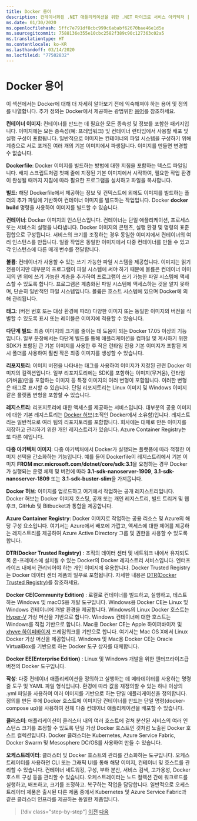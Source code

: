 ```yaml
---
title: Docker 용어
description: 컨테이너화된 .NET 애플리케이션을 위한 .NET 마이크로 서비스 아키텍처 | Docker 용어
ms.date: 01/30/2020
ms.openlocfilehash: 5ffc7e791df8cbc999c6ababf62670bae46e1d5e
ms.sourcegitcommit: 7588136e355e10cbc2582f389c90c127363c02a5
ms.translationtype: HT
ms.contentlocale: ko-KR
ms.lasthandoff: 03/14/2020
ms.locfileid: "77502832"
---
```

# <a name="docker-terminology"></a>Docker 용어

이 섹션에서는 Docker에 대해 더 자세히 알아보기 전에 익숙해져야 하는 용어 및 정의를 나열합니다. 추가 정의는 Docker에서 제공하는 광범위한 [용어](https://docs.docker.com/glossary/)를 참조하세요.

**컨테이너 이미지**: 컨테이너를 만드는 데 필요한 모든 종속성 및 정보를 포함한 패키지입니다. 이미지에는 모든 종속성(예: 프레임워크) 및 컨테이너 런타임에서 사용할 배포 및 실행 구성이 포함됩니다. 일반적으로 이미지는 컨테이너의 파일 시스템을 구성하기 위해 계층으로 서로 포개진 여러 개의 기본 이미지에서 파생됩니다. 이미지를 만들면 변경할 수 없습니다.

**Dockerfile**: Docker 이미지를 빌드하는 방법에 대한 지침을 포함하는 텍스트 파일입니다. 배치 스크립트처럼 첫째 줄에 지정된 기본 이미지에서 시작하여, 필요한 작업 환경이 완성될 때까지 지침에 따라 필요한 프로그램을 설치하고 파일을 복사합니다.

**빌드:** 해당 Dockerfile에서 제공하는 정보 및 컨텍스트에 외에도 이미지를 빌드하는 폴더의 추가 파일에 기반하여 컨테이너 이미지를 빌드하는 작업입니다. Docker **docker build** 명령을 사용하여 이미지를 빌드할 수 있습니다.

**컨테이너**: Docker 이미지의 인스턴스입니다. 컨테이너는 단일 애플리케이션, 프로세스 또는 서비스의 실행을 나타냅니다. Docker 이미지의 콘텐츠, 실행 환경 및 명령의 표준 집합으로 구성됩니다. 서비스의 크기를 조정하는 경우 동일한 이미지에서 컨테이너의 여러 인스턴스를 만듭니다. 일괄 작업은 동일한 이미지에서 다중 컨테이너를 만들 수 있고 각 인스턴스에 다른 매개 변수를 전달합니다.

**볼륨**: 컨테이너가 사용할 수 있는 쓰기 가능한 파일 시스템을 제공합니다. 이미지는 읽기 전용이지만 대부분의 프로그램이 파일 시스템에 써야 하기 때문에 볼륨은 컨테이너 이미지의 맨 위에 쓰기 가능한 계층을 추가하여 프로그램이 쓰기 가능한 파일 시스템에 액세스할 수 있도록 합니다. 프로그램은 계층화된 파일 시스템에 액세스하는 것을 알지 못하며, 단순히 일반적인 파일 시스템입니다. 볼륨은 호스트 시스템에 있으며 Docker에 의해 관리됩니다.

**태그**: (버전 번호 또는 대상 환경에 따라) 다양한 이미지 또는 동일한 이미지의 버전을 식별할 수 있도록 표시 또는 레이블은 이미지에 적용할 수 있습니다.

**다단계 빌드**: 최종 이미지의 크기를 줄이는 데 도움이 되는 Docker 17.05 이상의 기능입니다. 일부 문장에서는 다단계 빌드를 통해 애플리케이션을 컴파일 및 게시하기 위한 SDK가 포함된 큰 기본 이미지를 사용한 후 작은 런타임 전용 기본 이미지가 포함된 게시 폴더를 사용하여 훨씬 작은 최종 이미지를 생성할 수 있습니다.

**리포지토리**: 이미지 버전을 나타내는 태그를 사용하여 이미지가 지정된 관련 Docker 이미지의 컬렉션입니다. 일부 리포지토리에는 SDK를 포함하는 이미지(무거움), 런타임(가벼움)만을 포함하는 이미지 등 특정 이미지의 여러 변형이 포함됩니다. 이러한 변형은 태그로 표시할 수 있습니다. 단일 리포지토리는 Linux 이미지 및 Windows 이미지 같은 플랫폼 변형을 포함할 수 있습니다.

**레지스트리**: 리포지토리에 대한 액세스를 제공하는 서비스입니다. 대부분의 공용 이미지에 대한 기본 레지스트리는 [Docker 허브](https://hub.docker.com/)(조직인 Docker에서 소유함)입니다. 레지스트리는 일반적으로 여러 팀의 리포지토리를 포함합니다. 회사에는 대체로 만든 이미지를 저장하고 관리하기 위한 개인 레지스트리가 있습니다. Azure Container Registry는 또 다른 예입니다.

**다중 아키텍처 이미지**: 다중 아키텍처에서 Docker가 실행되는 플랫폼에 따라 적절한 이미지 선택을 간소화하는 기능입니다. 예를 들어 Dockerfile이 레지스트리에서 기본 이미지 **FROM mcr.microsoft.com/dotnet/core/sdk:3.1**을 요청하는 경우 Docker가 실행되는 운영 체제 및 버전에 따라 **3.1-sdk-nanoserver-1909**, **3.1-sdk-nanoserver-1809** 또는 **3.1-sdk-buster-slim**을 가져옵니다.

**Docker 허브**: 이미지를 업로드하고 여기에서 작업하는 공개 레지스트리입니다. Docker 허브는 Docker 이미지 호스팅, 공개 또는 개인 레지스트리, 빌드 트리거 및 웹후크, GitHub 및 Bitbucket과 통합을 제공합니다.

**Azure Container Registry**: Docker 이미지로 작업하는 공용 리소스 및 Azure의 해당 구성 요소입니다. 여기서는 Azure에서 배포에 가깝고, 액세스에 대한 제어를 제공하는 레지스트리를 제공하여 Azure Active Directory 그룹 및 권한을 사용할 수 있도록 합니다.

**DTR(Docker Trusted Registry)** : 조직의 데이터 센터 및 네트워크 내에서 유지되도록 온-프레미스에 설치될 수 있는 Docker의 Docker 레지스트리 서비스입니다. 엔터프라이즈 내에서 관리되어야 하는 개인 이미지에 유용합니다. Docker Trusted Registry는 Docker 데이터 센터 제품의 일부로 포함됩니다. 자세한 내용은 [DTR(Docker Trusted Registry)](https://docs.docker.com/docker-trusted-registry/overview/)를 참조하세요.

**Docker CE(Community Edition)** : 로컬로 컨테이너를 빌드하고, 실행하고, 테스트하는 Windows 및 macOS용 개발 도구입니다. Windows용 Docker CE는 Linux 및 Windows 컨테이너에 개발 환경을 제공합니다. Windows의 Linux Docker 호스트는 [Hyper-V](https://www.microsoft.com/cloud-platform/server-virtualization) 가상 머신을 기반으로 합니다. Windows 컨테이너에 대한 호스트는 Windows를 직접 기반으로 합니다. Mac용 Docker CE는 Apple 하이퍼바이저 및 [xhyve 하이퍼바이저](https://github.com/mist64/xhyve) 프레임워크를 기반으로 합니다. 여기서는 Mac OS X에서 Linux Docker 가상 머신을 제공합니다. Windows 및 Mac용 Docker CE는 Oracle VirtualBox를 기반으로 하는 Docker 도구 상자를 대체합니다.

**Docker EE(Enterprise Edition)** : Linux 및 Windows 개발을 위한 엔터프라이즈급 버전의 Docker 도구입니다.

**작성**: 다중 컨테이너 애플리케이션을 정의하고 실행하는 데 메타데이터를 사용하는 명령줄 도구 및 YAML 파일 형식입니다. 환경에 따라 값을 재정의할 수 있는 하나 이상의 .yml 파일을 사용하여 여러 이미지를 기반으로 하는 단일 애플리케이션을 정의합니다. 정의를 만든 후에 Docker 호스트에 이미지당 컨테이너를 만드는 단일 명령(docker-compose up)을 사용하여 전체 다중 컨테이너 애플리케이션을 배포할 수 있습니다.

**클러스터**: 애플리케이션이 클러스터 내의 여러 호스트에 걸쳐 분산된 서비스의 여러 인스턴스 크기를 조정할 수 있도록 단일 가상 Docker 호스트인 것처럼 노출된 Docker 호스트 컬렉션입니다. Docker 클러스터는 Kubernetes, Azure Service Fabric, Docker Swarm 및 Mesosphere DC/OS를 사용하여 만들 수 있습니다.

**오케스트레이터**: 클러스터 및 Docker 호스트의 관리를 간소화하는 도구입니다. 오케스트레이터를 사용하면 CLI 또는 그래픽 UI를 통해 해당 이미지, 컨테이너 및 호스트를 관리할 수 있습니다. 컨테이너 네트워킹, 구성, 부하 분산, 서비스 검색, 고가용성, Docker 호스트 구성 등을 관리할 수 있습니다. 오케스트레이터는 노드 컬렉션 간에 워크로드를 실행하고, 배포하고, 크기를 조정하고. 복구하는 작업을 담당합니다. 일반적으로 오케스트레이터 제품은 출시된 다른 제품 중에서 Kubernetes 및 Azure Service Fabric과 같은 클러스터 인프라를 제공하는 동일한 제품입니다.

>[!div class="step-by-step"]
>[이전](docker-defined.md)
>[다음](docker-containers-images-registries.md)
